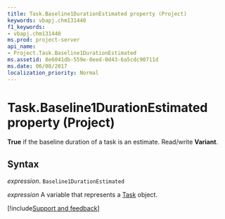 ```yaml
---
title: Task.Baseline1DurationEstimated property (Project)
keywords: vbapj.chm131440
f1_keywords:
- vbapj.chm131440
ms.prod: project-server
api_name:
- Project.Task.Baseline1DurationEstimated
ms.assetid: 8e6041db-559e-0eed-0d43-6a5cdc90711d
ms.date: 06/08/2017
localization_priority: Normal
---
```



# Task.Baseline1DurationEstimated property (Project)

 **True** if the baseline duration of a task is an estimate. Read/write **Variant**.


## Syntax

_expression_. `Baseline1DurationEstimated`

_expression_ A variable that represents a [Task](./Project.Task.md) object.

[!include[Support and feedback](~/includes/feedback-boilerplate.md)]